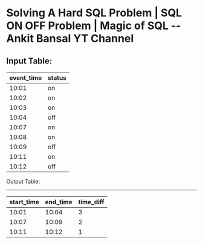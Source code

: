 # Solving A Hard SQL Problem | SQL ON OFF Problem | Magic of SQL -- Ankit Bansal YT Channel

Input Table:
-------------------
| event_time | status |
|------------|--------|
|   10:01    |   on   |
|   10:02    |   on   |
|   10:03    |   on   |
|   10:04    |   off  |
|   10:07    |   on   |
|   10:08    |   on   |
|   10:09    |   off  |
|   10:11    |   on   |
|   10:12    |   off  |


Output Table:

_____________________________

| start_time | end_time | time_diff |
|------------|----------|-----------|
|   10:01    |  10:04   |     3     |
|   10:07    |  10:09   |     2     |
|   10:11    |  10:12   |     1     |
